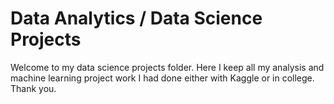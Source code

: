 # Data Analytics / Data Science Projects

Welcome to my data science projects folder. Here I keep all my analysis and machine learning project work I had done either with Kaggle or in college. Thank you.
